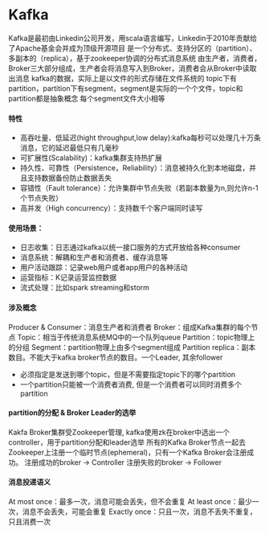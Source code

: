 # Kafka

Kafka是最初由Linkedin公司开发，用scala语言编写，Linkedin于2010年贡献给了Apache基金会并成为顶级开源项目
是一个分布式、支持分区的（partition）、多副本的（replica），基于zookeeper协调的分布式消息系统
由生产者，消费者，Broker三大部分组成，生产者会将消息写入到Broker，消费者会从Broker中读取出消息
kafka的数据，实际上是以文件的形式存储在文件系统的
topic下有partition，partition下有segment，segment是实际的一个个文件，topic和partition都是抽象概念
每个segment文件大小相等

#### 特性
- 高吞吐量、低延迟(hight throughput,low delay):kafka每秒可以处理几十万条消息，它的延迟最低只有几毫秒
- 可扩展性(Scalability)：kafka集群支持热扩展
- 持久性、可靠性（Persistence，Reliability）：消息被持久化到本地磁盘，并且支持数据备份防止数据丢失
- 容错性（Fault tolerance）：允许集群中节点失败（若副本数量为n,则允许n-1个节点失败）
- 高并发（High concurrency）：支持数千个客户端同时读写

#### 使用场景：
- 日志收集：日志通过kafka以统一接口服务的方式开放给各种consumer
- 消息系统：解耦和生产者和消费者、缓存消息等
- 用户活动跟踪：记录web用户或者app用户的各种活动
- 运营指标：K记录运营监控数据
- 流式处理：比如spark streaming和storm

#### 涉及概念
Producer & Consumer：消息生产者和消费者
Broker：组成Kafka集群的每个节点
Topic：相当于传统消息系统MQ中的一个队列queue
Partition：topic物理上的分组
Segment：partition物理上由多个segment组成
Partition replica：副本数目。不能大于kafka broker节点的数目。一个Leader, 其余follower
* 必须指定是发送到哪个topic，但是不需要指定topic下的哪个partition
* 一个partition只能被一个消费者消费, 但是一个消费者可以同时消费多个partition

#### partition的分配 & Broker Leader的选举
Kakfa Broker集群受Zookeeper管理, kafka使用zk在broker中选出一个controller，用于partition分配和leader选举
所有的Kafka Broker节点一起去Zookeeper上注册一个临时节点(ephemeral)，只有一个Kafka Broker会注册成功。
注册成功的broker -> Controller
注册失败的broker -> Follower

#### 消息投递语义
At most once：最多一次，消息可能会丢失，但不会重复
At least once：最少一次，消息不会丢失，可能会重复
Exactly once：只且一次，消息不丢失不重复，只且消费一次
